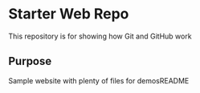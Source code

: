 # Starter Web Repo

This repository is for showing how Git and GitHub work

## Purpose

Sample website with plenty of files for demosREADME
